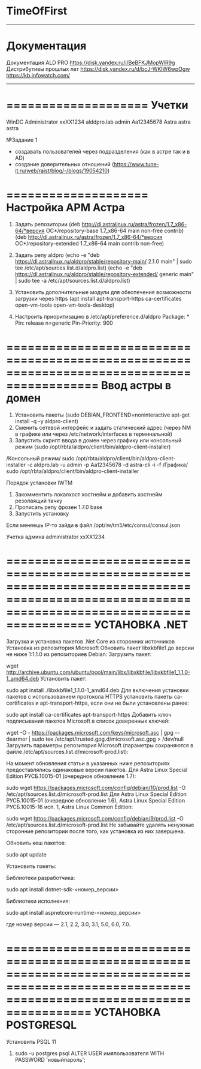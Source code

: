 # TimeOfFirst
____
# Документация
Документация ALD PRO https://disk.yandex.ru/i/BeBFKJMopWlR9g Дистрибутивы прошлых лет https://disk.yandex.ru/d/bcJ-WKIW6wpOgw https://kb.infowatch.com/
____
====================
Учетки 
====================
WinDC  Administrator xxXX1234
alddpro.lab  admin Aa12345678
Astra astra astra

№Задание 1
- создавать пользователей через подразделения (как в астре так и в AD)
- создание доверительных отношений (https://www.tune-it.ru/web/raist/blog/-/blogs/19054210)

====================
Настройка АРМ Астра
====================
1. Задать репозитории (deb http://dl.astralinux.ru/astra/frozen/1.7_x86-64/*версия ОС*/repository-base 1.7_x86-64 main non-free contrib)
                      (deb http://dl.astralinux.ru/astra/frozen/1.7_x86-64/*версия ОС*/repository-extended 1.7_x86-64 main contrib non-free)

2. Задать репу aldpro (echo -e "deb https://dl.astralinux.ru/aldpro/stable/repository-main/ 2.1.0 main" | sudo tee /etc/apt/sources.list.d/aldpro.list)
                      (echo -e "deb https://dl.astralinux.ru/aldpro/stable/repository-extended/ generic main" | sudo tee -a /etc/apt/sources.list.d/aldpro.list)

3. Установить дополнительные модули для обеспечения возможности загрузки через https (apt install apt-transport-https ca-certificates open-vm-tools open-vm-tools-desktop)
4. Настроить приоритизацию в /etc/apt/preference.d/aldpro
                      Package: *
                      Pin: release n=generic
                      Pin-Priority: 900

===========================================================================================
Ввод астры в домен
===========================================================================================

1. Установить пакеты (sudo DEBIAN_FRONTEND=noninteractive apt-get install -q -y aldpro-client)
2. Сменить сетевой интерфейс и задать статический адрес (через NM в графике или через /etc/network/interfaces в терминальной)
3. Запустить скрипт ввода в домен через графику или консольный режим (sudo /opt/rbta/aldpro/client/bin/aldpro-client-installer)

/Консольный режим/ sudo /opt/rbta/aldpro/client/bin/aldpro-client-installer -c aldpro.lab -u admin -p Aa12345678 -d astra-cli -i -f
/Графика/ sudo /opt/rbta/aldpro/client/bin/aldpro-client-installer


Порядок установки IWTM

1. Закомментить локалхост хостнейм и добавить хостнейм резолвящий тачку  
2. Прописать репу фрозен 1.7.0 base
3. Запустить установку

Если меняешь IP-то зайди в файл /opt/iw/tm5/etc/consul/consul.json

Учетка админа administrator xxXX1234

==============================================================================================================================================
УСТАНОВКА .NET
==============================================================================================================================================
Загрузка и установка пакетов .Net Core из сторонних источников
Установка из репозитория Microsoft
Обновить пакет libxkbfile1 до версии не ниже 1:1.1.0 из репозиториев Debian:
Загрузить пакет: 

wget http://archive.ubuntu.com/ubuntu/pool/main/libx/libxkbfile/libxkbfile1_1.1.0-1_amd64.deb
Установить пакет:

sudo apt install ./libxkbfile1_1.1.0-1_amd64.deb
Для включения установки пакетов с использованием протокола HTTPS установить пакеты ca-certificates и apt-transport-https, если они не были установлены ранее:

sudo apt install ca-certificates apt-transport-https
Добавить ключ подписывания пакетов Microsoft в список доверенных ключей:

wget -O - https://packages.microsoft.com/keys/microsoft.asc | gpg --dearmor | sudo tee /etc/apt/trusted.gpg.d/microsoft.asc.gpg > /dev/null
Загрузить параметры репозитория Microsoft (параметры сохраняются в файле /etc/apt/sources.list.d/microsoft-prod.list):

На момент обновления статьи в указанных ниже репозиториях предоставлялись одинаковые версии пакетов.
Для Astra Linux Special Edition РУСБ.10015-01 (очередное обновление 1.7):

sudo wget https://packages.microsoft.com/config/debian/10/prod.list -O /etc/apt/sources.list.d/microsoft-prod.list
Для Astra Linux Special Edition РУСБ.10015-01 (очередное обновление 1.6), Astra Linux Special Edition РУСБ.10015-16 исп. 1, Astra Linux Common Edition:

sudo wget https://packages.microsoft.com/config/debian/9/prod.list -O /etc/apt/sources.list.d/microsoft-prod.list
Не забывайте удалять ненужные сторонние репозитории после того, как установка из них завершена.

Обновить кеш пакетов:

sudo apt update

Установить пакеты:

Библиотеки разработчика:

sudo apt install dotnet-sdk-<номер_версии>

Библиотеки исполнения:

sudo apt install aspnetcore-runtime-<номер_версии>

где номер версии — 2.1, 2.2, 3.0, 3.1, 5.0, 6.0, 7.0.

==============================================================================================================================================
УСТАНОВКА POSTGRESQL
==============================================================================================================================================
Установить PSQL 11

1. sudo -u postgres psql
ALTER USER имяпользователя WITH PASSWORD 'новыйпароль';
